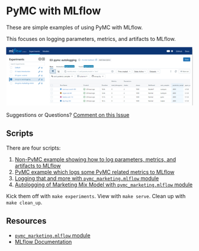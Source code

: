# PyMC with MLflow

These are simple examples of using PyMC with MLflow.

This focuses on logging parameters, metrics, and artifacts to MLflow.

![Autologging](./images/autolog.png)

Suggestions or Questions? [Comment on this Issue](https://github.com/pymc-labs/pymc-marketing/issues/938)

## Scripts

There are four scripts: 

1. [Non-PyMC example showing how to log parameters, metrics, and artifacts to MLflow](./01-basic-introduction.py)
2. [PyMC example which logs some PyMC related metrics to MLflow](./02-pymc-context.py)
3. [Logging that and more with `pymc_marketing.mlflow` module](./03-pymc-autologging.py)
4. [Autologging of Marketing Mix Model with `pymc_marketing.mlflow` module](./04-pymc-marketing-mmm)

Kick them off with `make experiments`. View with `make serve`. Clean up with `make clean_up`.

## Resources

- [`pymc_marketing.mlflow` module](https://www.pymc-marketing.io/en/latest/api/generated/pymc_marketing.mlflow.html)
- [MLflow Documentation](https://www.mlflow.org/docs/latest/index.html)
